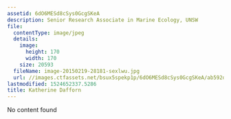 ```yaml
---
assetid: 6dO6MESd8cSys0GcgSKeA
description: Senior Research Associate in Marine Ecology, UNSW
file:
  contentType: image/jpeg
  details:
    image:
      height: 170
      width: 170
    size: 20593
  fileName: image-20150219-28181-sexlwu.jpg
  url: //images.ctfassets.net/bsux5spekp1p/6dO6MESd8cSys0GcgSKeA/ab592d37005af8d8b2a4199dc5a51143/image-20150219-28181-sexlwu.jpg
lastmodified: 1524652337.5286
title: Katherine Dafforn
---
```

No content found